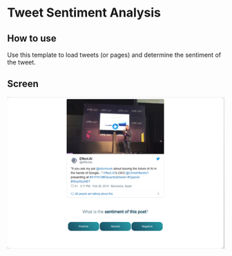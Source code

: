 # Tweet Sentiment Analysis
## How to use
Use this template to load tweets (or pages) and determine the sentiment of the tweet.

## Screen
![Tweet Sentiment Analysis Screenshot](screen.png)
